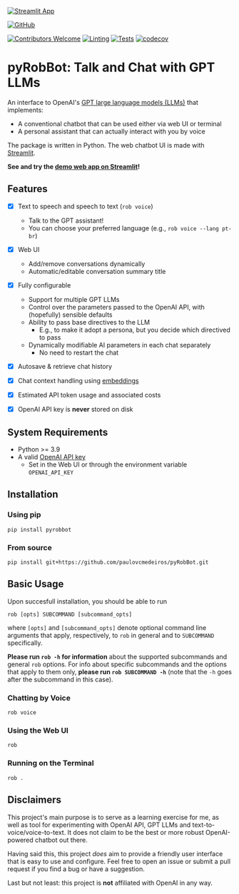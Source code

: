 [![Streamlit App](https://static.streamlit.io/badges/streamlit_badge_black_white.svg)](https://pyrobbot.streamlit.app)

[![GitHub](https://img.shields.io/badge/github-%23121011.svg?style=for-the-badge&logo=github&logoColor=white)](https://github.com/paulovcmedeiros/pyRobBot)

[![Contributors Welcome](https://img.shields.io/badge/Contributors-welcome-<COLOR>.svg)](https://github.com/paulovcmedeiros/pyRobBot/pulls)
[![Linting](https://github.com/paulovcmedeiros/pyRobBot/actions/workflows/linting.yaml/badge.svg)](https://github.com/paulovcmedeiros/pyRobBot/actions/workflows/linting.yaml)
[![Tests](https://github.com/paulovcmedeiros/pyRobBot/actions/workflows/tests.yaml/badge.svg)](https://github.com/paulovcmedeiros/pyRobBot/actions/workflows/tests.yaml)
[![codecov](https://codecov.io/gh/paulovcmedeiros/pyRobBot/graph/badge.svg?token=XI8G1WH9O6)](https://codecov.io/gh/paulovcmedeiros/pyRobBot)

# pyRobBot: Talk and Chat with GPT LLMs

An interface to OpenAI's [GPT large language models (LLMs)](https://platform.openai.com/docs/models) that implements:
* A conventional chatbot that can be used either via web UI or terminal
* A personal assistant that can actually interact with you by voice

The package is written in Python. The web chatbot UI is made with [Streamlit](https://streamlit.io).

**See and try the [demo web app on Streamlit](https://pyrobbot.streamlit.app)!**

## Features
- [x] Text to speech and speech to text (`rob voice`)
  - Talk to the GPT assistant!
  - You can choose your preferred language (e.g., `rob voice --lang pt-br`)
- [x] Web UI
  - Add/remove conversations dynamically
  - Automatic/editable conversation summary title
- [x] Fully configurable
  - Support for multiple GPT LLMs
  - Control over the parameters passed to the OpenAI API, with (hopefully) sensible defaults
  - Ability to pass base directives to the LLM
    - E.g., to make it adopt a persona, but you decide which directived to pass
  - Dynamically modifiable AI parameters in each chat separately
    - No need to restart the chat
- [x] Autosave & retrieve chat history
- [x] Chat context handling using [embeddings](https://platform.openai.com/docs/guides/embeddings)
- [x] Estimated API token usage and associated costs
- [x] OpenAI API key is **never** stored on disk



## System Requirements
- Python >= 3.9
- A valid [OpenAI API key](https://platform.openai.com/account/api-keys)
  - Set in the Web UI or through the environment variable `OPENAI_API_KEY`

## Installation
### Using pip
```shell
pip install pyrobbot
```

### From source
```shell
pip install git+https://github.com/paulovcmedeiros/pyRobBot.git
```

## Basic Usage
Upon succesfull installation, you should be able to run
```shell
rob [opts] SUBCOMMAND [subcommand_opts]
```
where `[opts]` and `[subcommand_opts]` denote optional command line arguments
that apply, respectively, to `rob` in general and to `SUBCOMMAND`
specifically.

**Please run `rob -h` for information** about the supported subcommands
and general `rob` options. For info about specific subcommands and the
options that apply to them only, **please run `rob SUBCOMMAND -h`** (note
that the `-h` goes after the subcommand in this case).

### Chatting by Voice
```shell
rob voice
```

### Using the Web UI
```shell
rob
```

### Running on the Terminal
```shell
rob .
```

## Disclaimers
This project's main purpose is to serve as a learning exercise for me, as well as tool for experimenting with OpenAI API, GPT LLMs and text-to-voice/voice-to-text. It does not claim to be the best or more robust OpenAI-powered chatbot out there.

Having said this, this project *does* aim to provide a friendly user interface that is easy to use and configure. Feel free to open an issue or submit a pull request if you find a bug or have a suggestion.

Last but not least: this project is **not** affiliated with OpenAI in any way.
